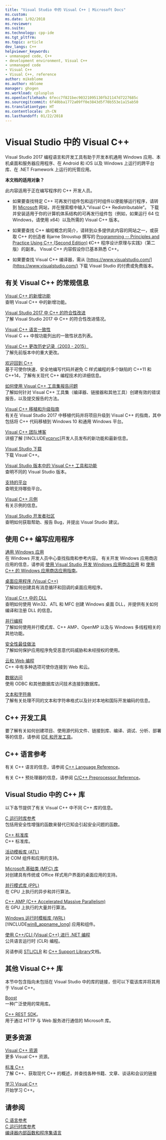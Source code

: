 ```yaml
---
title: "Visual Studio 中的 Visual C++ | Microsoft Docs"
ms.custom: 
ms.date: 1/02/2018
ms.reviewer: 
ms.suite: 
ms.technology: cpp-ide
ms.tgt_pltfrm: 
ms.topic: article
dev_langs: C++
helpviewer_keywords:
- unmanaged code, C++
- development environment, Visual C++
- unmanaged code
- Visual C++
- Visual C++, reference
author: mikeblome
ms.author: mblome
manager: ghogen
ms.workload: cplusplus
ms.openlocfilehash: 6fecc7f821bec90321095130fb21147d7227685c
ms.sourcegitcommit: 6f40bba1772a09ff0e3843d5f70b553e1a15ab50
ms.translationtype: HT
ms.contentlocale: zh-CN
ms.lasthandoff: 01/22/2018
---
```

# <a name="visual-c-in-visual-studio"></a>Visual Studio 中的 Visual C++

Visual Studio 2017 编程语言和开发工具有助于开发本机通用 Windows 应用、本机桌面和服务器应用程序、在 Android 和 iOS 以及 Windows 上运行的跨平台库、在 .NET Framework 上运行的托管应用。

**本文档的适用对象？**

此内容适用于正在编写程序的 C++ 开发人员。

- 如果要查找特定 C++ 可再发行组件包和运行时组件以便能够运行程序，请转到 [Microsoft](http://www.microsoft.com/) 网站，并在搜索框中输入“Visual C++ Redistributable”。 下载并安装适用于你的计算机体系结构的可再发行组件包（例如，如果运行 64 位 Windows，请使用 x64）以及所需的 Visual C++ 版本。 

- 如果要查找 C++ 编程概念的简介，请转到众多提供此内容的网站之一，或获取 C++ 的创造者 Bjarne Stroustup 撰写的 [Programming -- Principles and Practice Using C++ (Second Edition)](http://stroustrup.com/Programming/) 《C++ 程序设计原理与实践》（第二版）的副本。 Visual C++ 内容假设你已基本熟悉 C++。

- 如果要查找 Visual C++ 编译器，需从 [https://www.visualstudio.com/](https://www.visualstudio.com/) 下载 Visual Studio 的付费或免费版本。

## <a name="general-information-about-visual-c"></a>有关 Visual C++ 的常规信息

[Visual C++ 的新增功能](what-s-new-for-visual-cpp-in-visual-studio.md)  
查明 Visual C++ 中的新增功能。

[Visual Studio 2017 中 C++ 的符合性改进](cpp-conformance-improvements-2017.md)  
了解 Visual Studio 2017 中 C++ 的符合性改进情况。

[Visual C++ 语言一致性](visual-cpp-language-conformance.md)  
Visual C ++ 中按功能列出的一致性状态列表。

[Visual C++ 更改历史记录（2003 - 2015）](porting/visual-cpp-change-history-2003-2015.md)  
了解先前版本中的重大更改。

[欢迎回到 C++](cpp/welcome-back-to-cpp-modern-cpp.md)  
基于可使你快速、安全地编写代码并避免 C 样式编程的多个缺陷的 C++11 和 C++14，了解有关现代 C++ 编程技术的详细信息。

[如何使用 Visual C++ 工具集报告问题](how-to-report-a-problem-with-the-visual-cpp-toolset.md)  
 了解如何针对 Visual C++ 工具集（编译器、链接器和其他工具）创建有效的错误报告，以及提交报告的方法。

[Visual C++ 移植和升级指南](porting/visual-cpp-porting-and-upgrading-guide.md)  
有关在 Visual Studio 2017 中移植代码并将项目升级到 Visual C++ 的指南，其中包括将 C++ 代码移植到 Windows 10 和通用 Windows 平台。

[Visual C++ 团队博客](http://blogs.msdn.com/b/vcblog/)  
 详细了解 [!INCLUDE[vcprvc](build/includes/vcprvc_md.md)]开发人员发布的新功能和最新信息。

[Visual Studio 下载](http://go.microsoft.com/fwlink/p/?linkid=235233)  
下载 Visual C++。

[Visual Studio 版本中的 Visual C++ 工具和功能](ide/visual-cpp-tools-and-features-in-visual-studio-editions.md)  
查明不同的 Visual Studio 版本。

[支持的平台](supported-platforms-visual-cpp.md)  
查明支持哪些平台。

[Visual C++ 示例](visual-cpp-samples.md)  
有关示例的信息。

[Visual Studio 开发者社区](https://developercommunity.visualstudio.com/)  
查明如何获取帮助、报告 Bug，并提出 Visual Studio 建议。

## <a name="writing-applications-in-c"></a>使用 C++ 编写应用程序

[通用 Windows 应用](windows/universal-windows-apps-cpp.md)  
在 Windows 开发人员中心查找指南和参考内容。 有关开发 Windows 应用商店应用的信息，请参阅 [使用 Visual Studio 开发 Windows 应用商店应用](http://go.microsoft.com/fwlink/p/?LinkId=248364) 和 [使用 C++ 的 Windows 应用商店应用指南](http://go.microsoft.com/fwlink/p/?LinkId=244654)。

[桌面应用程序 (Visual C++)](windows/desktop-applications-visual-cpp.md)  
了解如何创建具有消息循环和回调的桌面应用程序。

[Visual C++ 中的 DLL](build/dlls-in-visual-cpp.md)  
查明如何使用 Win32、ATL 和 MFC 创建 Windows 桌面 DLL，并提供有关如何编译和注册 DLL 的信息。

[并行编程](parallel/parallel-programming-in-visual-cpp.md)  
了解如何使用并行模式库、C++ AMP、OpenMP 以及与 Windows 多线程相关的其他功能。

[安全性最佳做法](security/security-best-practices-for-cpp.md)  
了解如何保护应用程序免受恶意代码威胁和未经授权的使用。

[云和 Web 编程](cloud/cloud-and-web-programming-in-visual-cpp.md)  
C++ 中有多种选项可使你连接到 Web 和云。

[数据访问](http://msdn.microsoft.com/Library/a9455752-39c4-4457-b14e-197772d3df0b)  
使用 ODBC 和其他数据库访问技术连接到数据库。

[文本和字符串](text/text-and-strings-in-visual-cpp.md)  
了解有关处理不同的文本和字符串格式以及针对本地和国际开发编码的信息。

## <a name="c-development-tools"></a>C++ 开发工具

要了解有关如何创建项目、使用源代码文件、链接到库、编译、调试、分析、部署等的信息，请参阅 [IDE 和开发工具](ide/ide-and-tools-for-visual-cpp-development.md)。

## <a name="c-language-reference"></a>C++ 语言参考

有关 C++ 语言的信息，请参阅 [C++ Language Reference](cpp/cpp-language-reference.md)。

有关 C++ 预处理器的信息，请参阅 [C/C++ Preprocessor Reference](preprocessor/c-cpp-preprocessor-reference.md)。

## <a name="c-libraries-in-visual-studio"></a>Visual Studio 中的 C++ 库

以下各节提供了有关 Visual C++ 中不同 C++ 库的信息。

[C 运行时库参考](c-runtime-library/c-run-time-library-reference.md)  
包括用安全性增强的函数来替代已知会引起安全问题的函数。

[C++ 标准库](standard-library/cpp-standard-library-reference.md)  
C++ 标准库。

[活动模板库 (ATL)](atl/atl-com-desktop-components.md)  
对 COM 组件和应用的支持。

[Microsoft 基础类 (MFC) 库](mfc/mfc-desktop-applications.md)  
对创建具有传统或 Office 样式用户界面的桌面应用的支持。

[并行模式库 (PPL)](parallel/concrt/parallel-patterns-library-ppl.md)  
在 CPU 上执行的异步和并行算法。

[C++ AMP (C++ Accelerated Massive Parallelism)](parallel/amp/cpp-amp-cpp-accelerated-massive-parallelism.md)  
在 GPU 上执行的大量并行算法。

[Windows 运行时模板库 (WRL)](http://msdn.microsoft.com/library/windows/apps/hh438466.aspx)  
[!INCLUDE[win8_appname_long](build/includes/win8_appname_long_md.md)] 应用和组件。

[使用 C++/CLI (Visual C++) 进行 .NET 编程](dotnet/dotnet-programming-with-cpp-cli-visual-cpp.md)  
公共语言运行时 (CLR) 编程。

另请参阅 [STL/CLR](dotnet/stl-clr-library-reference.md) 和 [C++ Support Library](dotnet/cpp-support-library.md)文档。

## <a name="other-c-libraries"></a>其他 Visual C++ 库

本节中包含指向未包括在 Visual Studio 中的库的链接，但可以下载该库并将其用于 Visual C++。

[Boost](http://www.boost.org/)  
一种广泛使用的常用库。

[C++ REST SDK](http://casablanca.codeplex.com)。  
用于通过 HTTP 与 Web 服务进行通信的 Microsoft 库。

## <a name="more-resources"></a>更多资源

[Visual C++ 资源](http://msdn.microsoft.com/vstudio/hh386302.aspx)  
更多 Visual C++ 资源。

[标准 C++](http://isocpp.org/)  
了解 C++、获取现代 C++ 的概述，并查找各种书籍、文章、谈话和会议的链接

[学习 Visual C++](http://msdn.microsoft.com/vstudio/hh386302.aspx)  
开始学习 C++。

## <a name="see-also"></a>请参阅

[C 语言参考](c-language/c-language-reference.md)   
[C 运行时库参考](c-runtime-library/c-run-time-library-reference.md)   
[编译器内部函数和程序集语言](intrinsics/compiler-intrinsics-and-assembly-language.md)
